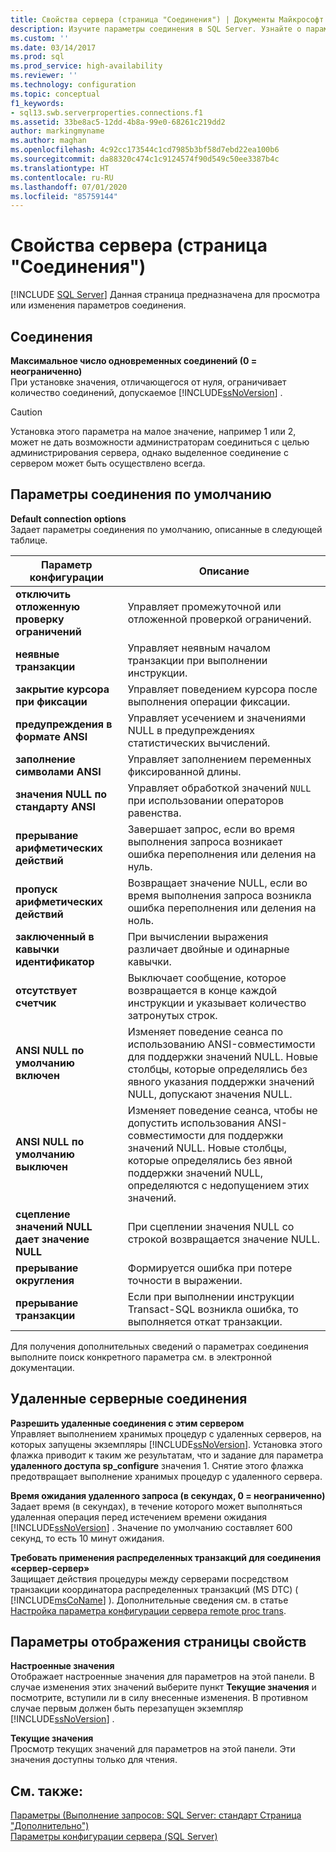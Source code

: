 ```yaml
---
title: Свойства сервера (страница "Соединения") | Документы Майкрософт
description: Изучите параметры соединения в SQL Server. Узнайте о параметрах, определяющих отложенную проверку ограничений, обработку значений NULL и другое поведение.
ms.custom: ''
ms.date: 03/14/2017
ms.prod: sql
ms.prod_service: high-availability
ms.reviewer: ''
ms.technology: configuration
ms.topic: conceptual
f1_keywords:
- sql13.swb.serverproperties.connections.f1
ms.assetid: 33be8ac5-12dd-4b8a-99e0-68261c219dd2
author: markingmyname
ms.author: maghan
ms.openlocfilehash: 4c92cc173544c1cd7985b3bf58d7ebd22ea100b6
ms.sourcegitcommit: da88320c474c1c9124574f90d549c50ee3387b4c
ms.translationtype: HT
ms.contentlocale: ru-RU
ms.lasthandoff: 07/01/2020
ms.locfileid: "85759144"
---
```

# <a name="server-properties---connections-page"></a>Свойства сервера (страница "Соединения")
 [!INCLUDE [SQL Server](../../includes/applies-to-version/sqlserver.md)]
  Данная страница предназначена для просмотра или изменения параметров соединения.  
  
## <a name="connections"></a>Соединения  
 **Максимальное число одновременных соединений (0 = неограниченно)**  
 При установке значения, отличающегося от нуля, ограничивает количество соединений, допускаемое [!INCLUDE[ssNoVersion](../../includes/ssnoversion-md.md)] .  
  
> [!CAUTION]  
>  Установка этого параметра на малое значение, например 1 или 2, может не дать возможности администраторам соединиться с целью администрирования сервера, однако выделенное соединение с сервером может быть осуществлено всегда.  
  
## <a name="default-connection-options"></a>Параметры соединения по умолчанию  
 **Default connection options**  
 Задает параметры соединения по умолчанию, описанные в следующей таблице.  
  
|Параметр конфигурации|Описание|  
|--------------------------|-----------------|  
|**отключить отложенную проверку ограничений**|Управляет промежуточной или отложенной проверкой ограничений.|  
|**неявные транзакции**|Управляет неявным началом транзакции при выполнении инструкции.|  
|**закрытие курсора при фиксации**|Управляет поведением курсора после выполнения операции фиксации.|  
|**предупреждения в формате ANSI**|Управляет усечением и значениями NULL в предупреждениях статистических вычислений.|  
|**заполнение символами ANSI**|Управляет заполнением переменных фиксированной длины.|  
|**значения NULL по стандарту ANSI**|Управляет обработкой значений `NULL` при использовании операторов равенства.|  
|**прерывание арифметических действий**|Завершает запрос, если во время выполнения запроса возникает ошибка переполнения или деления на нуль.|  
|**пропуск арифметических действий**|Возвращает значение NULL, если во время выполнения запроса возникла ошибка переполнения или деления на ноль.|  
|**заключенный в кавычки идентификатор**|При вычислении выражения различает двойные и одинарные кавычки.|  
|**отсутствует счетчик**|Выключает сообщение, которое возвращается в конце каждой инструкции и указывает количество затронутых строк.|  
|**ANSI NULL по умолчанию включен**|Изменяет поведение сеанса по использованию ANSI-совместимости для поддержки значений NULL. Новые столбцы, которые определялись без явного указания поддержки значений NULL, допускают значения NULL.|  
|**ANSI NULL по умолчанию выключен**|Изменяет поведение сеанса, чтобы не допустить использования ANSI-совместимости для поддержки значений NULL. Новые столбцы, которые определялись без явной поддержки значений NULL, определяются с недопущением этих значений.|  
|**сцепление значений NULL дает значение NULL**|При сцеплении значения NULL со строкой возвращается значение NULL.|  
|**прерывание округления**|Формируется ошибка при потере точности в выражении.|  
|**прерывание транзакции**|Если при выполнении инструкции Transact-SQL возникла ошибка, то выполняется откат транзакции.|  
  
 Для получения дополнительных сведений о параметрах соединения выполните поиск конкретного параметра см. в электронной документации.  
  
## <a name="remote-server-connections"></a>Удаленные серверные соединения  
 **Разрешить удаленные соединения с этим сервером**  
 Управляет выполнением хранимых процедур с удаленных серверов, на которых запущены экземпляры [!INCLUDE[ssNoVersion](../../includes/ssnoversion-md.md)]. Установка этого флажка приводит к таким же результатам, что и задание для параметра **удаленного доступа sp_configure** значения 1. Снятие этого флажка предотвращает выполнение хранимых процедур с удаленного сервера.  
  
 **Время ожидания удаленного запроса (в секундах, 0 = неограниченно)**  
 Задает время (в секундах), в течение которого может выполняться удаленная операция перед истечением времени ожидания [!INCLUDE[ssNoVersion](../../includes/ssnoversion-md.md)] . Значение по умолчанию составляет 600 секунд, то есть 10 минут ожидания.  
  
 **Требовать применения распределенных транзакций для соединения «сервер-сервер»**  
 Защищает действия процедуры между серверами посредством транзакции координатора распределенных транзакций (MS DTC) ( [!INCLUDE[msCoName](../../includes/msconame-md.md)] ). Дополнительные сведения см. в статье [Настройка параметра конфигурации сервера remote proc trans](../../database-engine/configure-windows/configure-the-remote-proc-trans-server-configuration-option.md).  
  
## <a name="property-page-display-options"></a>Параметры отображения страницы свойств  
 **Настроенные значения**  
 Отображает настроенные значения для параметров на этой панели. В случае изменения этих значений выберите пункт **Текущие значения** и посмотрите, вступили ли в силу внесенные изменения. В противном случае первым должен быть перезапущен экземпляр [!INCLUDE[ssNoVersion](../../includes/ssnoversion-md.md)] .  
  
 **Текущие значения**  
 Просмотр текущих значений для параметров на этой панели. Эти значения доступны только для чтения.  
  
## <a name="see-also"></a>См. также:  
 [Параметры (Выполнение запросов: SQL Server: стандарт Страница "Дополнительно")](https://msdn.microsoft.com/library/3ec788c7-22c3-4216-9ad0-81a168d17074)   
 [Параметры конфигурации сервера (SQL Server)](../../database-engine/configure-windows/server-configuration-options-sql-server.md)  
  
  
